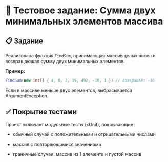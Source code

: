 # 🧪 Тестовое задание: Сумма двух минимальных элементов массива

## 📋 Задание

Реализована функция `FindSum`, принимающая массив целых чисел и возвращающая сумму двух минимальных элементов.

**Пример:**

```csharp
FindSum(new int[] { 4, 0, 3, 19, 492, -10, 1 }) // возвращает -10
```

Если в массиве меньше двух элементов, выбрасывается ArgumentException.

## ✅ Покрытие тестами

Проект включает модульные тесты (xUnit), покрывающие:

* обычный случай с положительными и отрицательными числами

* массив с повторяющимися значениями

* граничные случаи: массив из 1 элемента и пустой массив

